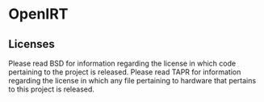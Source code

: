 OpenIRT
=======

Licenses
--------
Please read BSD for information regarding the license in which code pertaining to the project is released.
Please read TAPR for information regarding the license in which any file pertaining to hardware that pertains to this project is released.
